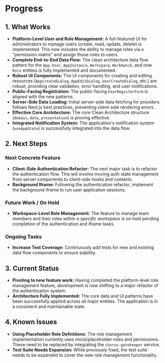 # Progress

## 1. What Works

- **Platform-Level User and Role Management:** A full-featured UI for administrators to manage users (create, read, update, delete) is implemented. This now includes the ability to manage roles via a "permission matrix" and assign those roles to users.
- **Complete End-to-End Data Flow:** The clean architecture data flow pattern for the `App`, `User`, `AppInstance`, `Workspace`, `Workbench`, and now `Role` entities is fully implemented and documented.
- **Robust UI Components:** The UI components for creating and editing resources (`AppCreateDialog`, `AppEditDialog`, `UserCreateDialog`, etc.) are robust, providing clear validation, error handling, and user notifications.
- **Public-Facing Registration:** The public-facing `UserRegisterForm` is aligned with the new patterns.
- **Server-Side Data Loading:** Initial server-side data fetching for providers follows Next.js best practices, preventing client-side rendering errors.
- **Effective Core Architecture:** The core Clean Architecture structure (`domain`, `data`, `presentation`) is proving effective.
- **Integrated Notification System:** The application's notification system (`useAppState`) is successfully integrated into the data flow.

## 2. Next Steps

### Next Concrete Feature
- **Client-Side Authentication Refactor:** The next major task is to refactor the authentication flow. This will involve moving auth state management from server components to client-side hooks and contexts.
- **Background Iframe:** Following the authentication refactor, implement the background iframe to run user application sessions.

### Future Work / On Hold
- **Workspace-Level Role Management:** The feature to manage team members and their roles *within a specific workspace* is on hold pending completion of the authentication and iframe tasks.

### Ongoing Tasks
- **Increase Test Coverage:** Continuously add tests for new and existing data flow components to ensure stability.

## 3. Current Status

- **Pivoting to new feature work:** Having completed the platform-level role management feature, development is now shifting to a major refactor of the authentication system.
- **Architecture Fully Implemented:** The core data and UI patterns have been successfully applied across all major entities. The application is in a consistent and maintainable state.

## 4. Known Issues

- **Using Placeholder Role Definitions:** The role management implementation currently uses mock/placeholder roles and permissions. These need to be replaced by integrating the `chorus-gatekeeper` service.
- **Test Suite Needs Expansion:** While previously fixed, the test suite needs to be expanded to cover the new role management functionality.

